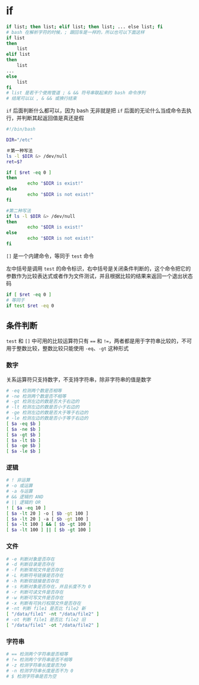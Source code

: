 # if

```sh
if list; then list; elif list; then list; ... else list; fi
# bash 在解析字符的时候，; 跟回车是一样的，所以也可以下面这样
if list
then
	list
elif list
then
	list
...
else
	list
fi
# list 是若干个使用管道 ; & && 符号串联起来的 bash 命令序列
# 结尾可以以 , & && 或换行结束
```

`if` 后面判断什么都可以，因为 bash 无非就是把 `if` 后面的无论什么当成命令去执行，并判断其起返回值是真还是假

```sh
#!/bin/bash

DIR="/etc"

＃第一种写法
ls -l $DIR &> /dev/null
ret=$?

if [ $ret -eq 0 ]
then
		echo "$DIR is exist!" 
else
    	echo "$DIR is not exist!"
fi

#第二种写法
if ls -l $DIR &> /dev/null
then
        echo "$DIR is exist!" 
else
        echo "$DIR is not exist!"
fi
```

`[]` 是一个内建命令，等同于 `test` 命令

左中括号是调用 `test` 的命令标识，右中括号是关闭条件判断的，这个命令把它的参数作为比较表达式或者作为文件测试，并且根据比较的结果来返回一个退出状态码

```sh
if [ $ret -eq 0 ]
# 等同于
if test $ret -eq 0
```

## 条件判断

`test` 和 `[]` 中可用的比较运算符只有 `==` 和 `!=`，两者都是用于字符串比较的，不可用于整数比较，整数比较只能使用 `-eq`、`-gt` 这种形式

### 数字

关系运算符只支持数字，不支持字符串，除非字符串的值是数字

```sh
# -eq 检测两个数是否相等
# -ne 检测两个数是否不相等
# -gt 检测左边的数是否大于右边的
# -lt 检测左边的数是否小于右边的
# -ge 检测左边的数是否大于等于右边的
# -le 检测左边的数是否小于等于右边的
[ $a -eq $b ]
[ $a -ne $b ]
[ $a -gt $b ] 
[ $a -lt $b ] 
[ $a -ge $b ]
[ $a -le $b ]
```

### 逻辑

```sh
# ! 非运算
# -o 或运算
# -a 与运算
# && 逻辑的 AND
# || 逻辑的 OR
! [ $a -eq 10 ]
[ $a -lt 20 ] -o [ $b -gt 100 ]
[ $a -lt 20 ] -a [ $b -gt 100 ] 
[ $a -lt 100 ] && [ $b -gt 100 ] 
[ $a -lt 100 ] || [ $b -gt 100 ]
```

### 文件

```sh
# -e 判断对象是否存在
# -d 判断目录是否存在
# -f 判断常规文件是否存在
# -L 判断符号链接是否存在
# -h 判断软链接是否存在
# -s 判断对象是否存在，并且长度不为 0
# -r 判断可读文件是否存在
# -w 判断可写文件是否存在
# -x 判断有可执行权限文件是否存在
# -nt 判断 file1 是否比 file2 新
[ "/data/file1" -nt "/data/file2" ]
# -ot 判断 file1 是否比 file2 旧
[ "/data/file1" -ot "/data/file2" ]
```

### 字符串

```sh
# == 检测两个字符串是否相等
# != 检测两个字符串是否不相等
# -z 检测字符串长度是否为0
# -n 检测字符串长度是否不为 0
# $ 检测字符串是否为空
```
